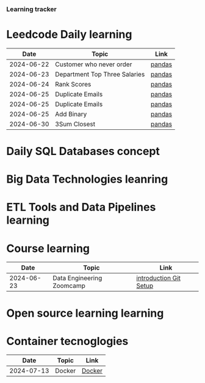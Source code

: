 ### Learning tracker

# Leedcode Daily learning
| Date       | Topic                | Link                                    |
|------------|----------------------|----------------------------------------|
| 2024-06-22 | Customer who never order              | [pandas](https://leetcode.com/problems/customers-who-never-order/) |
| 2024-06-23 | Department Top Three Salaries         | [pandas](https://leetcode.com/problems/department-top-three-salaries/) |
| 2024-06-24 | Rank Scores        | [pandas](https://leetcode.com/problems/rank-scores/) |
| 2024-06-25 | Duplicate Emails        | [pandas](https://leetcode.com/problems/duplicate-emails/) |
| 2024-06-25 | Duplicate Emails        | [pandas](https://leetcode.com/problems/duplicate-emails/) |
| 2024-06-25 | Add Binary       | [pandas](https://leetcode.com/problems/add-binary/description/) |
| 2024-06-30 | 3Sum Closest       | [pandas](https://leetcode.com/problems/3sum-closest/) |


# Daily SQL Databases concept

# Big Data Technologies leanring

# ETL Tools and Data Pipelines learning

# Course learning
| Date       | Topic                | Link                                    |
|------------|----------------------|----------------------------------------|
| 2024-06-23 | Data Engineering Zoomcamp              | [introduction Git Setup](https://leetcode.com/problems/customers-who-never-order/) |


# Open source learning learning

# Container tecnoglogies
| Date       | Topic                | Link                                    |
|------------|----------------------|----------------------------------------|
| 2024-07-13 | Docker              | [Docker](https://www.linkedin.com/learning/learning-docker-17236240/what-is-docker?contextUrn=urn%3Ali%3AlyndaLearningPath%3A65eb4388345061d17bc1cba4&u=68632706) |
